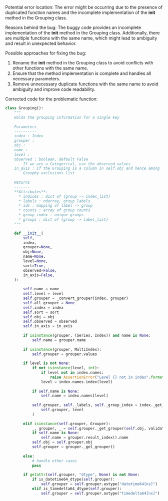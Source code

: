 Potential error location:
The error might be occurring due to the presence of duplicated function names and the incomplete implementation of the __init__ method in the Grouping class.

Reasons behind the bug:
The buggy code provides an incomplete implementation of the __init__ method in the Grouping class. Additionally, there are multiple functions with the same name, which might lead to ambiguity and result in unexpected behavior.

Possible approaches for fixing the bug:
1. Rename the __init__ method in the Grouping class to avoid conflicts with other functions with the same name.
2. Ensure that the method implementation is complete and handles all necessary parameters.
3. Remove unnecessary duplicate functions with the same name to avoid ambiguity and improve code readability.

Corrected code for the problematic function:

```python
class Grouping():
    """
    Holds the grouping information for a single key
    
    Parameters
    ----------
    index : Index
    grouper :
    obj :
    name :
    level :
    observed : boolean, default False
        If we are a Categorical, use the observed values
    in_axis : if the Grouping is a column in self.obj and hence among
        Groupby.exclusions list
    
    Returns
    -------
    **Attributes**:
      * indices : dict of {group -> index_list}
      * labels : ndarray, group labels
      * ids : mapping of label -> group
      * counts : array of group counts
      * group_index : unique groups
      * groups : dict of {group -> label_list}
    """

    def __init__(
        self,
        index,
        grouper=None,
        obj=None,
        name=None,
        level=None,
        sort=True,
        observed=False,
        in_axis=False,
    ):
    
        self.name = name
        self.level = level
        self.grouper = _convert_grouper(index, grouper)
        self.all_grouper = None
        self.index = index
        self.sort = sort
        self.obj = obj
        self.observed = observed
        self.in_axis = in_axis
    
        if isinstance(grouper, (Series, Index)) and name is None:
            self.name = grouper.name
    
        if isinstance(grouper, MultiIndex):
            self.grouper = grouper.values
    
        if level is not None:
            if not isinstance(level, int):
                if level not in index.names:
                    raise AssertionError("Level {} not in index".format(level))
                level = index.names.index(level)
    
            if self.name is None:
                self.name = index.names[level]
    
            self.grouper, self._labels, self._group_index = index._get_grouper_for_level(
                self.grouper, level
            )
    
        elif isinstance(self.grouper, Grouper):
            _, grouper, _ = self.grouper._get_grouper(self.obj, validate=False)
            if self.name is None:
                self.name = grouper.result_index().name
            self.obj = self.grouper.obj
            self.grouper = grouper._get_grouper()
    
        else:
            # handle other cases
            pass
    
        if getattr(self.grouper, "dtype", None) is not None:
            if is_datetime64_dtype(self.grouper):
                self.grouper = self.grouper.astype("datetime64[ns]")
            elif is_timedelta64_dtype(self.grouper):
                self.grouper = self.grouper.astype("timedelta64[ns]")
```